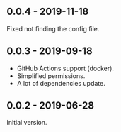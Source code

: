 ## 0.0.4 - 2019-11-18
Fixed not finding the config file.

## 0.0.3 - 2019-09-18
- GitHub Actions support (docker).
- Simplified permissions.
- A lot of dependencies update.

## 0.0.2 - 2019-06-28
Initial version.
